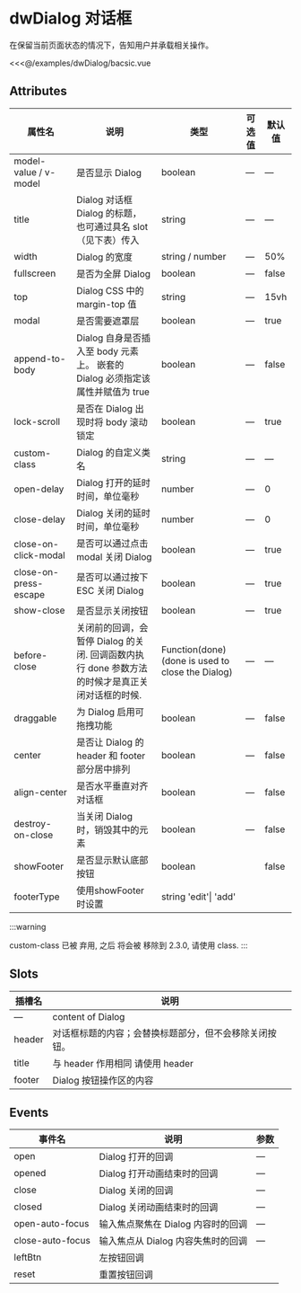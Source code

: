 <script setup>
import Bacsic from '../examples/dwDialog/bacsic.vue';
</script>

# dwDialog 对话框

在保留当前页面状态的情况下，告知用户并承载相关操作。

<Bacsic />

<<<@/examples/dwDialog/bacsic.vue

## Attributes

| 属性名                          | 说明                                                       | 类型                                              | 可选值   | 默认值 |
| ----------------------------- |----------------------------------------------------------|-------------------------------------------------|-------| ------- |
| model-value / v-model         | 是否显示 Dialog                                              | boolean                                         | —     | —       |
| title                         | Dialog 对话框 Dialog 的标题， 也可通过具名 slot （见下表）传入               | string                                          | —     | —       |
| width                         | Dialog 的宽度                                               | string / number                                 | —     | 50%     |
| fullscreen                    | 是否为全屏 Dialog                                             | boolean                                         | —     | false   |
| top                           | Dialog CSS 中的 margin-top 值                               | string                                          | —     | 15vh    |
| modal                         | 是否需要遮罩层                                                  | boolean                                         | —     | true    |
| append-to-body                | Dialog 自身是否插入至 body 元素上。 嵌套的 Dialog 必须指定该属性并赋值为 true     | boolean                                         | —     | false   |
| lock-scroll                   | 是否在 Dialog 出现时将 body 滚动锁定                                | boolean                                         | —     | true    |
| custom-class<DeprecatedTag /> | Dialog 的自定义类名                                            | string                                          | —     | —       |
| open-delay                    | Dialog 打开的延时时间，单位毫秒                                      | number                                          | —     | 0       |
| close-delay                   | Dialog 关闭的延时时间，单位毫秒                                      | number                                          | —     | 0       |
| close-on-click-modal          | 是否可以通过点击 modal 关闭 Dialog                                 | boolean                                         | —     | true    |
| close-on-press-escape         | 是否可以通过按下 ESC 关闭 Dialog                                   | boolean                                         | —     | true    |
| show-close                    | 是否显示关闭按钮                                                 | boolean                                         | —     | true    |
| before-close                  | 关闭前的回调，会暂停 Dialog 的关闭. 回调函数内执行 done 参数方法的时候才是真正关闭对话框的时候. | Function(done) (done is used to close the Dialog) | —     | —       |
| draggable                     | 	为 Dialog 启用可拖拽功能                                        | boolean                                         | —     | false   |
| center                        | 是否让 Dialog 的 header 和 footer 部分居中排列                      | boolean                                         | —     | false   |
| align-center                  | 	是否水平垂直对齐对话框                                             | boolean                                         | —     | false   |
| destroy-on-close              | 当关闭 Dialog 时，销毁其中的元素                                     | boolean                                         | —     | false   |
|       showFooter                        | 是否显示默认底部按钮                                               | boolean                                         |       |    false     |
|           footerType                              | 使用showFooter时设置                                          | string 'edit'\| 'add' |                 |         |

:::warning

custom-class 已被 弃用, 之后 将会被 移除到 2.3.0, 请使用 class.
:::

## Slots

| 插槽名                   | 说明                                                                                           |
| ---------------------- | ----------------------------------------------------------------------------------------------------- |
| —                      | content of Dialog                                                                                     |
| header                 |对话框标题的内容；会替换标题部分，但不会移除关闭按钮。 |
| title<DeprecatedTag /> | 与 header 作用相同 请使用 header                                             |
| footer                 | Dialog 按钮操作区的内容                                                                          |

## Events

| 事件名             | 说明	                   | 参数 |
| ---------------- |-----------------------| ---------- |
| open             | Dialog 打开的回调          | —          |
| opened           | Dialog 打开动画结束时的回调     | —          |
| close            | Dialog 关闭的回调          | —          |
| closed           | Dialog 关闭动画结束时的回调     | —          |
| open-auto-focus  | 输入焦点聚焦在 Dialog 内容时的回调 | —          |
| close-auto-focus | 输入焦点从 Dialog 内容失焦时的回调 | —          |
|          leftBtn        | 左按钮回调                 |            |
|           reset       | 重置按钮回调                |            |
